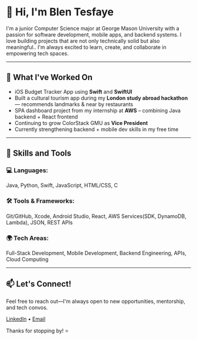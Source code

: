 # 👋 Hi, I'm Blen Tesfaye

I'm a junior Computer Science major at George Mason University with a passion for software development, mobile apps, and backend systems. I love building projects that are not only technically solid but also meaningful.. I'm always excited to learn, create, and collaborate in empowering tech spaces.

---

## 🚀 What I've Worked On

- iOS Budget Tracker App using **Swift** and **SwiftUI**
- Built a cultural tourism app during my **London study abroad hackathon** — recommends landmarks & near by restaurants
- SPA dashboard project from my internship at **AWS** – combining Java backend + React frontend
- Continuing to grow ColorStack GMU as **Vice President**
- Currently strengthening backend + mobile dev skills in my free time

---

## 🧠 Skills and Tools

### 💻 Languages:
Java, Python, Swift, JavaScript, HTML/CSS, C

### 🛠 Tools & Frameworks:
Git/GitHub, Xcode, Android Studio, React, AWS Services(SDK, DynamoDB, Lambda), JSON, REST APIs

### 🌍 Tech Areas:
Full-Stack Development, Mobile Development, Backend Engineering, APIs, Cloud Computing

---

## 📫 Let's Connect!

Feel free to reach out—I'm always open to new opportunities, mentorship, and tech convos.

[LinkedIn](https://www.linkedin.com/in/blentesfaye) • [Email](blenafomya@gmail.com)

Thanks for stopping by! ⭐️
